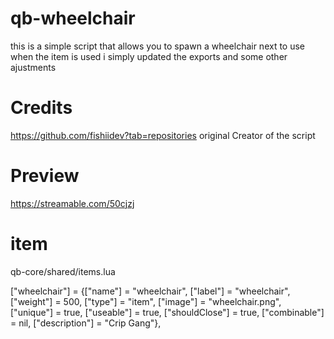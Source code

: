 # qb-wheelchair
this is a simple script that allows you to spawn a wheelchair next to use when the item is used
i simply updated the exports and some other ajustments

# Credits
https://github.com/fishiidev?tab=repositories original Creator of the script

# Preview
https://streamable.com/50cjzj

# item
qb-core/shared/items.lua

["wheelchair"] 				     = {["name"] = "wheelchair", 			 	 ["label"] = "wheelchair", 		    ["weight"] = 500, 		["type"] = "item", 		["image"] = "wheelchair.png", 				    ["unique"] = true, 		["useable"] = true, 	["shouldClose"] = true,   ["combinable"] = nil,   ["description"] = "Crip Gang"},

